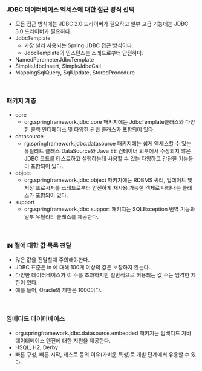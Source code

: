 ### JDBC 데이터베이스 엑세스에 대한 접근 방식 선택

* 모든 접근 방식에는 JDBC 2.0 드라이버가 필요하고 일부 고급 기능에는 JDBC 3.0 드라이버가 필요하다.
* JdbcTemplate
    * 가장 널리 사용되는 Spring JDBC 접근 방식이다.
    * JdbcTemplate의 인스턴스는 스레드로부터 안전하다.
* NamedParameterJdbcTemplate
* SimpleJdbcInsert, SimpleJdbcCall
* MappingSqlQuery, SqlUpdate, StoredProcedure

<br>

### 패키지 계층

* core
    * org.springframework.jdbc.core 패키지에는 JdbcTemplate클래스와 다양한 콜백 인터페이스 및 다양한 관련 클래스가 포함되어 있다.
* datasource
    * rg.springframework.jdbc.datasource 패키지에는 쉽게 액세스할 수 있는 유틸리트 클래스 DataSource와 Java EE 컨테이너 외부에서 수정되지 않은 JDBC 코드를 테스트하고 실행하는데 사용할 수 있는 다양하고 간단한 기능들이 포함되어 있다.
* object
    * org.springframework.jdbc.object 패키지에는 RDBMS 쿼리, 업데이트 및 저장 프로시저를 스레드로부터 안전하게 재사용 가능한 객체로 나타내는 클래스가 포함되어 있다.
* support
    * org.springframework.jdbc.support 패키지는 SQLException 번역 기능과 일부 유틸리티 클래스를 제공한다.

<br>

### IN 절에 대한 값 목록 전달

* 많은 값을 전달할때 주의해야한다.
* JDBC 표준은 in 에 대해 100개 이상의 값은 보장하지 않는다.
* 다양한 데이터베이스가 이 수를 초과하지만 일반적으로 허용되는 값 수는 엄격한 제한이 있다.
* 예를 들어, Oracle의 제한은 1000이다.

<br>

### 임베디드 데이터베이스

* org.springframework.jdbc.datasource.embedded 패키지는 임베디드 자바 데이터베이스 엔진에 대한 지원을 제공한다.
* HSQL, H2, Derby
* 빠른 구성, 빠른 시작, 테스트 등의 이유(가벼운 특성)로 개발 단계에서 유용할 수 있다.
